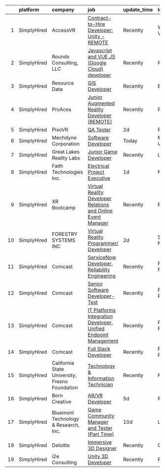 

|    | platform    | company                                        | job                                                                                                                                                                                   | update_time   | location         |
|---:|:------------|:-----------------------------------------------|:--------------------------------------------------------------------------------------------------------------------------------------------------------------------------------------|:--------------|:-----------------|
|  1 | SimplyHired | AccessVR                                       | [Contract-to-Hire Developer: Unity - REMOTE](https://www.simplyhired.com/job/eHNuYSh6_hoBmAbJDab1E996_fEnIXXN35rkqxjWwKVh7x7ufcJMLA?q=virtual+reality+developer)                      | Recently      | Winchester, VA   |
|  2 | SimplyHired | Rounds Consulting, LLC                         | [Javascript and VUE JS (Google Cloud) developer](https://www.simplyhired.com/job/6k5xqEzY2zaooPyqCr25ISYY7qhsNDzWsCre86VNSUbCqJqzNwz-aw?q=virtual+reality+developer)                  | Recently      | Remote           |
|  3 | SimplyHired | Resource Data                                  | [GIS Developer](https://www.simplyhired.com/job/_VEOnEi_T-XLrvSpdQ0crpvIJh3Nh4nMvUS4DWW5gjLIbySKFVqHjQ?q=virtual+reality+developer)                                                   | Recently      | Boise, ID        |
|  4 | SimplyHired | ProAces                                        | [Junior Augmented Reality Developer (REMOTE)](https://www.simplyhired.com/job/4UjRKE2KhMV0kdUumYlCc4sd7V_oaIeJlAUEyyu_y3vC4PPShhUpKA?q=virtual+reality+developer)                     | Recently      | Remote           |
|  5 | SimplyHired | PixoVR                                         | [QA Tester](https://www.simplyhired.com/job/BY32Fwmh-qA3xyungUs2a66LyNhn3VKvr97A-pz17GTkfjUDp1IWnA?q=virtual+reality+developer)                                                       | 2d            | Remote           |
|  6 | SimplyHired | Mechdyne Corporation                           | [Software Developer](https://www.simplyhired.com/job/Xpzq0jS-jn3nM_qozJI_S35IeAc_5YJRf7OJ-h3BGbsb2KM2p9lWIw?q=virtual+reality+developer)                                              | Today         | Marshalltown, IA |
|  7 | SimplyHired | Great Lakes Reality Labs                       | [Junior Game Developer](https://www.simplyhired.com/job/peUa0pFt91Ys30JH7nJhqmzku5OKCEIMR7n6FutTXUMTIT1GgDdZgQ?q=virtual+reality+developer)                                           | Recently      | Lansing, MI      |
|  8 | SimplyHired | Faith Technologies Inc.                        | [Electrical Project Executive](https://www.simplyhired.com/job/g_S2914QRlnEiuDcLZVMi-Lzeij2C59u8ItC6adF0aMPIUW_s-YwxA?q=virtual+reality+developer)                                    | 1d            | Nashville, TN    |
|  9 | SimplyHired | XR Bootcamp                                    | [Virtual Reality Developer Relations and Online Event Manager](https://www.simplyhired.com/job/kHMzWhpwa4ByajmXmgzVmEMBTM3m0qc2FfL7T_gkcC4DNws1zyuqXQ?q=virtual+reality+developer)    | Recently      | Remote           |
| 10 | SimplyHired | FORESTRY SYSTEMS INC                           | [Virtual Reality Programmer/ Developer](https://www.simplyhired.com/job/ftjPonRoUanOkd676yeIX2c3iJSaySNHy4OLRcVu3KRSlSOrEzbZHQ?q=virtual+reality+developer)                           | 2d            | Summerfield, NC  |
| 11 | SimplyHired | Comcast                                        | [ServiceNow Developer, Reliability Engineering](https://www.simplyhired.com/job/Ve5iKYmOghA823Deo_FeicEmMfvKzvlbowsh2QWZYGyTyvKWbTZ3Wg?q=virtual+reality+developer)                   | Recently      | Philadelphia, PA |
| 12 | SimplyHired | Comcast                                        | [Senior Software Developer-Test](https://www.simplyhired.com/job/nRGo4uN1XLBwLyvQzMfQ_dHt7Z3QLN3bm6xjrHHqyO5vCtanmcVkFA?q=virtual+reality+developer)                                  | Recently      | Philadelphia, PA |
| 13 | SimplyHired | Comcast                                        | [IT Platforms Integration Developer, Unified Endpoint Management](https://www.simplyhired.com/job/FgSiD9eGbIIoIRECe7tlzUioAbi_ie2wPQ8yfoOccDrykpXdeY4X8w?q=virtual+reality+developer) | Recently      | Philadelphia, PA |
| 14 | SimplyHired | Comcast                                        | [Full Stack Developer](https://www.simplyhired.com/job/WpwUJNq3ZU7a4LhWNknkgvbB9ORAr4aJvfDBhGPmS6jvufEg3HABMg?q=virtual+reality+developer)                                            | Recently      | Philadelphia, PA |
| 15 | SimplyHired | California State University, Fresno Foundation | [Technology & Information Technician](https://www.simplyhired.com/job/zG8K8KwFynXXYyI0mJZTmR_yYC9BBPcL_As5HoYhXoZlizvNaDcr-g?q=virtual+reality+developer)                             | Recently      | Fresno, CA       |
| 16 | SimplyHired | Born Creative                                  | [AR/VR Developer](https://www.simplyhired.com/job/icEgPLfe_Jdvsv6OgIefW4yliErnmXLm0apueboX8g6txKzwgfwwqQ?q=virtual+reality+developer)                                                 | 5d            | Remote           |
| 17 | SimplyHired | Bluemont Technology & Research, Inc.           | [Game Community Manager and Tester (Part Time)](https://www.simplyhired.com/job/V7WfgkLpbsfag8JgwRAQbZkyiBc9vxaWYiJ1P59aSKU64XkFbv149A?q=virtual+reality+developer)                   | 10d           | Luray, VA        |
| 18 | SimplyHired | Deloitte                                       | [Immersive 3D Designer](https://www.simplyhired.com/job/CYA9VmIPhbxPnwssYkeKhfJjQIJdJIR7J2yPwT6UQcgKoz2Tcv3Mfw?q=virtual+reality+developer)                                           | Recently      | Charlotte, NC    |
| 19 | SimplyHired | i2e Consulting                                 | [Unity 3D Developer](https://www.simplyhired.com/job/CU0ERh_y8LHB_UDTGXEUZbdN9dPcfm-bQYOR8ZlWsjmZZ1dutq414Q?q=virtual+reality+developer)                                              | Recently      | Remote           |